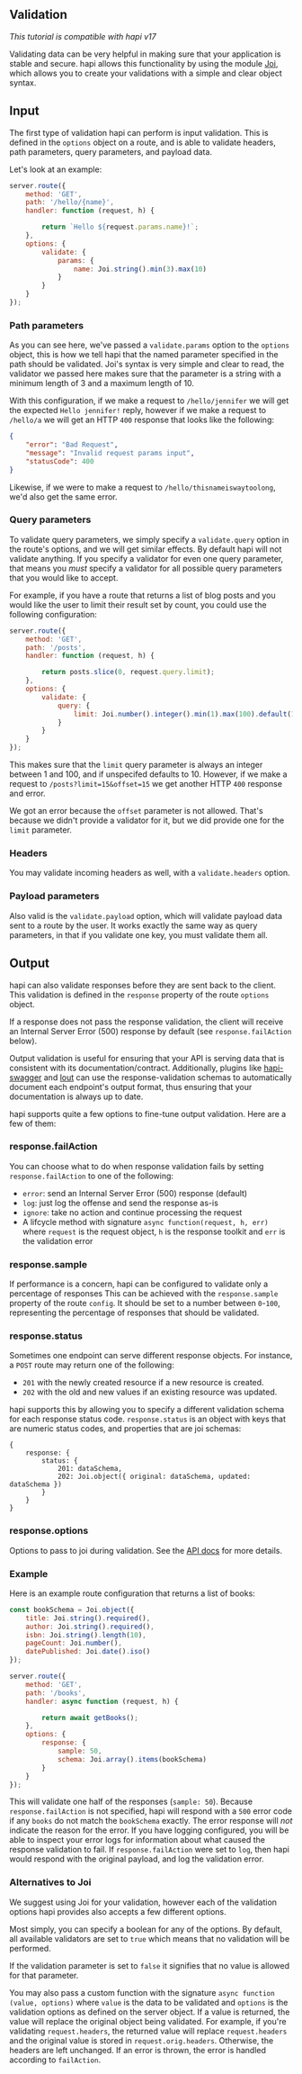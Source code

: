 ## Validation

_This tutorial is compatible with hapi v17_

Validating data can be very helpful in making sure that your application is stable and secure. hapi allows this functionality by using the module [Joi](https://github.com/hapijs/joi), which allows you to create your validations with a simple and clear object syntax.

## Input

The first type of validation hapi can perform is input validation. This is defined in the `options` object on a route, and is able to validate headers, path parameters, query parameters, and payload data.

Let's look at an example:

```javascript
server.route({
    method: 'GET',
    path: '/hello/{name}',
    handler: function (request, h) {

        return `Hello ${request.params.name}!`;
    },
    options: {
        validate: {
            params: {
                name: Joi.string().min(3).max(10)
            }
        }
    }
});
```

### Path parameters

As you can see here, we've passed a `validate.params` option to the `options` object, this is how we tell hapi that the named parameter specified in the path should be validated. Joi's syntax is very simple and clear to read, the validator we passed here makes sure that the parameter is a string with a minimum length of 3 and a maximum length of 10.

With this configuration, if we make a request to `/hello/jennifer` we will get the expected `Hello jennifer!` reply, however if we make a request to `/hello/a` we will get an HTTP `400` response that looks like the following:

```json
{
    "error": "Bad Request",
    "message": "Invalid request params input",
    "statusCode": 400
}
```

Likewise, if we were to make a request to `/hello/thisnameiswaytoolong`, we'd also get the same error.

### Query parameters

To validate query parameters, we simply specify a `validate.query` option in the route's options, and we will get similar effects. By default hapi will not validate anything. If you specify a validator for even one query parameter, that means you *must* specify a validator for all possible query parameters that you would like to accept.

For example, if you have a route that returns a list of blog posts and you would like the user to limit their result set by count, you could use the following configuration:

```javascript
server.route({
    method: 'GET',
    path: '/posts',
    handler: function (request, h) {

        return posts.slice(0, request.query.limit);
    },
    options: {
        validate: {
            query: {
                limit: Joi.number().integer().min(1).max(100).default(10)
            }
        }
    }
});
```

This makes sure that the `limit` query parameter is always an integer between 1 and 100, and if unspecifed defaults to 10. However, if we make a request to `/posts?limit=15&offset=15` we get another HTTP `400` response and error.

We got an error because the `offset` parameter is not allowed. That's because we didn't provide a validator for it, but we did provide one for the `limit` parameter.

### Headers

You may validate incoming headers as well, with a `validate.headers` option.

### Payload parameters

Also valid is the `validate.payload` option, which will validate payload data sent to a route by the user. It works exactly the same way as query parameters, in that if you validate one key, you must validate them all.

## Output

hapi can also validate responses before they are sent back to the client.
This validation is defined in the `response` property of the route `options` object.

If a response does not pass the response validation, the client will receive an Internal Server Error (500) response by default (see `response.failAction` below).

Output validation is useful for ensuring that your API is serving data that is consistent with its documentation/contract.
Additionally, plugins like [hapi-swagger](https://github.com/glennjones/hapi-swagger) and [lout](https://github.com/hapijs/lout) can use the response-validation schemas to automatically document each
endpoint's output format, thus ensuring that your documentation is always up to date.

hapi supports quite a few options to fine-tune output validation. Here are a few of them:

### response.failAction

You can choose what to do when response validation fails by setting `response.failAction` to one of the following:
* `error`: send an Internal Server Error (500) response (default)
* `log`: just log the offense and send the response as-is
* `ignore`: take no action and continue processing the request
* A lifcycle method with signature `async function(request, h, err)` where `request` is the request object, `h` is the response toolkit and `err` is the validation error

### response.sample

If performance is a concern, hapi can be configured to validate only a percentage of responses
This can be achieved with the `response.sample` property of the route `config`. It should be set to a number between `0`-`100`, representing the percentage of responses that should be validated.

### response.status

Sometimes one endpoint can serve different response objects.
For instance, a `POST` route may return one of the following:
* `201` with the newly created resource if a new resource is created.
* `202` with the old and new values if an existing resource was updated.

hapi supports this by allowing you to specify a different validation schema for each response status code.
`response.status` is an object with keys that are numeric status codes, and properties that are joi schemas:

```json5
{
    response: {
        status: {
            201: dataSchema,
            202: Joi.object({ original: dataSchema, updated:  dataSchema })
        }
    }
}
```

### response.options
Options to pass to joi during validation. See the [API docs](/api#-routeoptionsresponseoptions) for more details.

### Example

Here is an example route configuration that returns a list of books:

```javascript
const bookSchema = Joi.object({
    title: Joi.string().required(),
    author: Joi.string().required(),
    isbn: Joi.string().length(10),
    pageCount: Joi.number(),
    datePublished: Joi.date().iso()
});

server.route({
    method: 'GET',
    path: '/books',
    handler: async function (request, h) {

        return await getBooks();
    },
    options: {
        response: {
            sample: 50,
            schema: Joi.array().items(bookSchema)
        }
    }
});

```

This will validate one half of the responses (`sample: 50`).
Because `response.failAction` is not specified, hapi will respond with a `500` error code if any `books` do not match the `bookSchema` exactly.
The error response will *not* indicate the reason for the error.
If you have logging configured, you will be able to inspect your error logs for information about what caused the response validation to fail.
If `response.failAction` were set to `log`, then hapi would respond with the original payload, and log the validation error.

### Alternatives to Joi

We suggest using Joi for your validation, however each of the validation options hapi provides also accepts a few different options.

Most simply, you can specify a boolean for any of the options. By default, all available validators are set to `true` which means that no validation will be performed.

If the validation parameter is set to `false` it signifies that no value is allowed for that parameter.

You may also pass a custom function with the signature `async function (value, options)` where `value` is the data to be validated and `options` is the validation options as defined on the server object. If a value is returned, the value will replace the original object being validated. For example, if you're validating `request.headers`, the returned value will replace `request.headers` and the original value is stored in `request.orig.headers`. Otherwise, the headers are left unchanged. If an error is thrown, the error is handled according to `failAction`.
